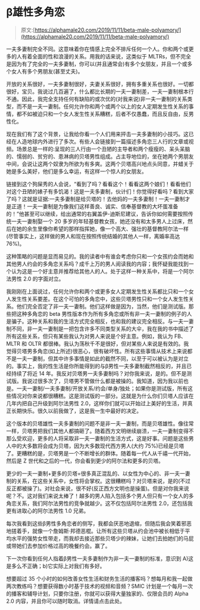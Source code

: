 # β雄性多角恋

> 原文:[https://alphamale20.com/2019/11/11/beta-male-polyamory/](https://alphamale20.com/2019/11/11/beta-male-polyamory/)

一夫多妻制完全不同。这意味着你在情感上完全不排斥任何一个人。你和两个或更多的人有着全面的性和浪漫的关系。用我的话来说，这类似于 MLTRs，但不完全是因为有了完全的一夫多妻制，你可以(并且通常会)有多个女朋友，并且一个或多个女人有多个男朋友(甚至丈夫)。

开放的关系很好，一夫多妻制很好，夫妻关系很好，拥有多重关系也很好。一切都很好，宝贝。我说过几百遍了，什么都比长期的一夫一妻制差，一夫一妻制根本行不通。因此，我完全支持任何有缺陷的或次优的(对我来说)非一夫一妻制的关系类型，而不是一夫一妻制。任何允许你和两个或两个以上的女人定期发生性关系的事情，都不如被迫只和一个女人发生性关系糟糕，后者不仅愚蠢，而且反自由，反男性化。

现在我们有了这个背景，让我给你看一个人们用来抨击一夫多妻制的小技巧。这已经在人造地球内外进行了多次。有些人会链接到一篇描述多角恋三人行的文章或视频。场景总是一样的:呈现的三人行由一个丑陋的主导者和两个瘦瘦的、呆头呆脑的、懦弱的、贫穷的、患淋病的贝塔男性组成。占主导地位的，坐在她两个男朋友中间，会说让这两个奴隶为所欲为有多爽。这两个贝塔高兴地点头同意，并蜡关于她是多么美好，他们是多么幸运，有这样一个惊人的女朋友。

链接到这个狗屎秀的人会说，“看到了吗？看看这个！看看这两个娘们！看看他们对这个丑陋的婊子有多饥渴！这是一夫多妻制，伙计们！你觉得好看吗？看到大家了吗？这就是证据:一夫多妻制是给贝塔的！去他妈的一夫多妻制！一夫一妻制才是正道！一夫一妻制是为像我们这样善良、诚实、信奉基督教的大坏蛋准备的！”他甚至可以继续，给出通常的右翼盖伊-迪斯尼建议，告诉你如何需要按照传统一夫一妻制娶一个 20 多岁的年轻基督教女孩，她还没有和太多男人上过床，然后在她的余生里像你希望的那样指挥她，像一个高大、强壮的基督教阿尔法一样(尽管事实上，这样做的男人和现在按照传统结婚的其他人一样，离婚率高达 76%)。

这种策略的问题是显而易见的。我的读者中有谁会考虑你只和一个女孩约会而她和其他男人约会的多角恋关系吗？成千上万的男人阅读我的内容；我怀疑我能找到一个认为这是一个好主意并推荐给其他人的人。处于这样一种关系中，将是一个阿尔法男性 2.0 的字面对立。

我刚刚在上面说过，任何允许你和两个或更多女人定期发生性关系都比只和一个女人发生性关系要差。在这个可怕的多角恋中，这些贝塔男性只和一个女人发生性关系。他们完全否定了非一夫一妻制。他们这样做是因为，当然，他们是测试版。那些把这种多角恋的 beta 男性版本作为所有多角恋或所有非一夫一妻制的例子的人是骗子。这种关系和我的生活方式完全相反，也和我的建议完全相反。与一夫一妻制不同，非一夫一妻制是一把包含许多不同类型关系的大伞，我在我的书中描述了所有这些关系，但只有某些我认为对男人来说是个好主意。例如，我认为 FB、MLTR 和 OLTR 都很棒。我认为荡秋千不是很好，但对某些人来说是有效的。我觉得贝塔男多角恋(如上所述)很恶心，很有破坏性。所有这些事情从技术上来说都不是一夫一妻制，但其中许多事情是如此的截然不同，以至于可以被认为是对立的。事实上，我的性生活是你所能得到的与β男性一夫多妻制截然相反的，并且已经持续了将近 14 年。我反对贝塔男一夫多妻制吗？对你我来说，是的。但不是测试版。我说过很多次了，贝塔男不管做什么都是被操的。我知道，因为我以前也是。一夫一妻制/一夫多妻制/开放关系/约会/单身/独处；如果你是测试版，所有这些情况对你来说都很糟糕。这是测试版的一部分。这就是为什么你们贝塔人应该在几年内把自己升级到阿尔法男性 2.0，这样你们就可以开始过上美好的生活，并真正长期快乐。很久以前我做了，这是我一生中最好的决定。

这个版本的贝塔雄性一夫多妻制的问题不是非一夫一妻制，而是贝塔雄性。像往常一样，贝塔男把我们其他人都搞砸了。随着西方文明继续崩溃，一夫一妻制变得不那么受欢迎，更多的人将采取非一夫一妻制的生活方式，这是好事。问题是这些男人中的大多数将会成为贝塔，因为大多数现代西方男人(大约 75%)已经是贝塔了。更糟糕的是，贝塔男是一个不断增长的群体。随着每一代人从千禧一代开始，然后是 Z 世代和之后的一代，你会看到更少的阿尔法和更多的贝塔。

更少的一夫一妻制+更多的贝塔=很多真正混乱的、以女性为中心的、非一夫一妻制的关系，在这些关系中，女性将会掌权。这很糟糕吗？对贝塔来说，是的(不过反正都被操了)。对社会来说，很不好(反正西方文明也是操蛋)。但是对你我来说呢？不。这对我们来说太棒了！越多的男人陷入包括多个男人但只有一个女人的多角恋关系，我们阿尔法男性的竞争就越少。这不仅包括阿尔法男性 2.0，还包括我更有进取心的阿尔法男性 1.0 兄弟。

每次我看到这些β男性多角恋者的侧写，我都会厌恶地退缩，但随后我会笑着邪恶地搓着手，就像一个詹姆斯·邦德恶棍。让所有这些贝塔从约会池中被长相低于平均水平的强势女性带走，而我却去接近那些贝塔少的辣妹，让她们去拍她们的马屁或带她们去参加价格过高的晚餐约会。赢了。

下一次你看到任何人指着β男性一夫多妻制作为非一夫一妻制的标准，意识到 A)这是多么不正确；b)它实际上对我们有多好。

想要超过 35 个小时的如何改善女性生活和财务生活的播客吗？想每月和我一起做两次教练吗？想要获得数小时基于技术的视频和音频？SMIC 计划是一个每月一次的播客和辅导计划，只要你注册，你就可以获得大量独家的、仅限会员的 Alpha 2.0 内容，并且你可以随时取消。详情请点击此处。